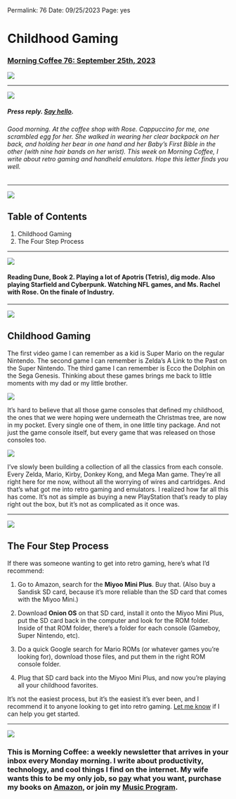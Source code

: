 
Permalink: 76
Date: 09/25/2023
Page: yes

# Childhood Gaming

### [Morning Coffee 76: September 25th, 2023][1]

![][image-1]

---- 

![][image-2]

##### Press reply. [Say hello][2].

###### Good morning. At the coffee shop with Rose. Cappuccino for me, one scrambled egg for her. She walked in wearing her clear backpack on her back, and holding her bear in one hand and her Baby’s First Bible in the other (with nine hair bands on her wrist). This week on Morning Coffee, I write about retro gaming and handheld emulators. Hope this letter finds you well.

---- 

![][image-3]

## Table of Contents

1. Childhood Gaming
2. The Four Step Process

---- 

![][image-4]

#### Reading Dune, Book 2. Playing a lot of Apotris (Tetris), dig mode. Also playing Starfield and Cyberpunk. Watching NFL games, and Ms. Rachel with Rose. On the finale of Industry.

---- 

![][image-5]

## Childhood Gaming

The first video game I can remember as a kid is Super Mario on the regular Nintendo. The second game I can remember is Zelda’s A Link to the Past on the Super Nintendo. The third game I can remember is Ecco the Dolphin on the Sega Genesis. Thinking about these games brings me back to little moments with my dad or my little brother.

![][image-6]

It’s hard to believe that all those game consoles that defined my childhood, the ones that we were hoping were underneath the Christmas tree, are now in my pocket. Every single one of them, in one little tiny package. And not just the game console itself, but every game that was released on those consoles too.

![][image-7]

I’ve slowly been building a collection of all the classics from each console. Every Zelda, Mario, Kirby, Donkey Kong, and Mega Man game. They’re all right here for me now, without all the worrying of wires and cartridges. And that’s what got me into retro gaming and emulators. I realized how far all this has come. It’s not as simple as buying a new PlayStation that’s ready to play right out the box, but it’s not as complicated as it once was.

---- 

![][image-8]

## The Four Step Process

If there was someone wanting to get into retro gaming, here’s what I’d recommend:

1. Go to Amazon, search for the **Miyoo Mini Plus**. Buy that. (Also buy a Sandisk SD card, because it’s more reliable than the SD card that comes with the Miyoo Mini.)

2. Download **Onion OS** on that SD card, install it onto the Miyoo Mini Plus, put the SD card back in the computer and look for the ROM folder. Inside of that ROM folder, there’s a folder for each console (Gameboy, Super Nintendo, etc).

3. Do a quick Google search for Mario ROMs (or whatever games you’re looking for), download those files, and put them in the right ROM console folder.

4. Plug that SD card back into the Miyoo Mini Plus, and now you’re playing all your childhood favorites.

It’s not the easiest process, but it’s the easiest it’s ever been, and I recommend it to anyone looking to get into retro gaming. [Let me know][3] if I can help you get started. 

---- 

![][image-9]

### This is Morning Coffee: a weekly newsletter that arrives in your inbox every Monday morning. I write about productivity, technology, and cool things I find on the internet. My wife wants this to be my only job, so [pay][4] what you want, purchase my books on [Amazon][5], or join my [Music Program][6].

[1]:	https://nashp.com/76
[2]:	mailto:nashp@me.com
[3]:	mailto:nashp@me.com
[4]:	https://buy.stripe.com/fZe4jqd135LRc4U4gj
[5]:	https://www.amazon.com/dp/B0CQQG3JCF?binding=paperback&ref=dbs_dp_awt_sb_pc_tpbk
[6]:	https://patreon.com/nashp

[image-1]:	https://nashp.com/_media/mc.gif
[image-2]:	https://i.imgur.com/YvZ58zh.jpg
[image-3]:	https://i.imgur.com/eO2hcg2.jpg
[image-4]:	https://cdn.blot.im/blog_7d9c6729f90a4fd68ca68a09e88009f0/_image_cache/7cf7610f-df38-435d-8654-200d185511c1.gif
[image-5]:	https://i.imgur.com/ho9CG3L.jpg
[image-6]:	https://i.imgur.com/4DqwoGj.jpg
[image-7]:	https://i.imgur.com/o8KRmkB.jpg
[image-8]:	https://media4.giphy.com/media/quTakm98i5lk7Kazyn/giphy.gif
[image-9]:	https://i.imgur.com/MwejBou.jpg
